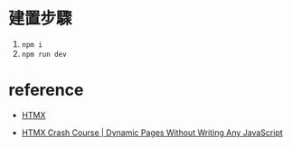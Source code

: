 # 建置步驟
1. `npm i`
2. `npm run dev`

# reference
- [HTMX](https://htmx.org/)

- [HTMX Crash Course | Dynamic Pages Without Writing Any JavaScript](https://youtu.be/0UvA7zvwsmg?si=h5qg6FDs1ZZNBOJH)